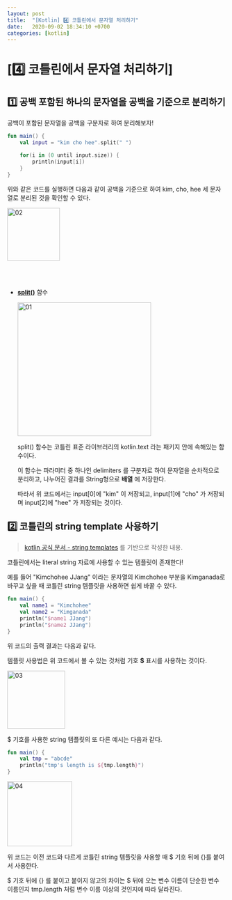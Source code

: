 ```yaml
---
layout: post
title:  "[Kotlin] 4️⃣ 코틀린에서 문자열 처리하기"
date:   2020-09-02 18:34:10 +0700
categories: [kotlin]
---
```


# [4️⃣ 코틀린에서 문자열 처리하기]

## 1️⃣ 공백 포함된 하나의 문자열을 공백을 기준으로 분리하기

공백이 포함된 문자열을 공백을 구분자로 하여 분리해보자!

~~~kotlin
fun main() {
    val input = "kim cho hee".split(" ")

    for(i in (0 until input.size)) {
        println(input[i])
    }
}
~~~

위와 같은 코드를 실행하면 다음과 같이 공백을 기준으로 하여 kim, cho, hee 세 문자열로 분리된 것을 확인할 수 있다.

<img width="121" alt="02" src="https://user-images.githubusercontent.com/31889335/95299576-e7bf2300-08b8-11eb-90f2-29e651cf9d05.png">

<br></br>

* __[split()](https://kotlinlang.org/api/latest/jvm/stdlib/kotlin.text/split.html)__ 함수

    <img width="307" alt="01" src="https://user-images.githubusercontent.com/31889335/95299336-81d29b80-08b8-11eb-8202-1090ad465c45.png">

    split() 함수는 코틀린 표준 라이브러리의 kotlin.text 라는 패키지 안에 속해있는 함수이다.

    이 함수는 파라미터 중 하나인 delimiters 를 구분자로 하여 문자열을 순차적으로 분리하고, 나누어진 결과를 String형으로 __배열__ 에 저장한다.

    따라서 위 코드에서는 input[0]에 "kim" 이 저장되고, input[1]에 "cho" 가 저장되며 input[2]에 "hee" 가 저장되는 것이다.

## 2️⃣ 코틀린의 string template 사용하기

> [kotlin 공식 문서 - string templates](https://kotlinlang.org/docs/reference/basic-types.html#string-templates
) 를 기반으로 작성한 내용.

코틀린에서는 literal string 자료에 사용할 수 있는 템플릿이 존재한다!

예를 들어 "Kimchohee JJang" 이라는 문자열의 Kimchohee 부분을 Kimganada로 바꾸고 싶을 때 코틀린 string 템플릿을 사용하면 쉽게 바꿀 수 있다.

~~~kotlin
fun main() {
    val name1 = "Kimchohee"
    val name2 = "Kimganada"
    println("$name1 JJang")
    println("$name2 JJang")
}
~~~

위 코드의 출력 결과는 다음과 같다.

템플릿 사용법은 위 코드에서 볼 수 있는 것처럼 기호 __$__ 표시를 사용하는 것이다.

<img width="133" alt="03" src="https://user-images.githubusercontent.com/31889335/95332802-e0af0980-08e6-11eb-91cd-7bb9a037e104.png">

$ 기호를 사용한 string 템플릿의 또 다른 예시는 다음과 같다.

~~~kotlin
fun main() {
    val tmp = "abcde"
    println("tmp's length is ${tmp.length}")
}
~~~

<img width="149" alt="04" src="https://user-images.githubusercontent.com/31889335/95333861-4e0f6a00-08e8-11eb-9d36-1f15b8accd75.png">

위 코드는 이전 코드와 다르게 코틀린 string 템플릿을 사용할 때 $ 기호 뒤에 {}를 붙여서 사용한다.

$ 기호 뒤에 {} 를 붙이고 붙이지 않고의 차이는 $ 뒤에 오는 변수 이름이 단순한 변수 이름인지 tmp.length 처럼 변수 이름 이상의 것인지에 따라 달라진다.